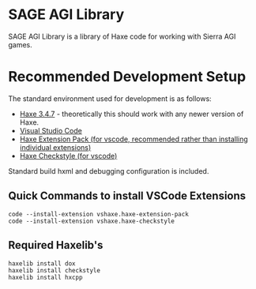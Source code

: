 # SAGE AGI Library
SAGE AGI Library is a library of Haxe code for working with Sierra AGI games.

# Recommended Development Setup
The standard environment used for development is as follows:
* [Haxe 3.4.7](https://haxe.org/download/version/3.4.7/) - theoretically this should work with any newer version of Haxe.
* [Visual Studio Code](https://code.visualstudio.com/)
* [Haxe Extension Pack (for vscode, recommended rather than installing individual extensions)](https://marketplace.visualstudio.com/items?itemName=vshaxe.haxe-extension-pack)
* [Haxe Checkstyle (for vscode)](https://marketplace.visualstudio.com/items?itemName=vshaxe.haxe-checkstyle)

Standard build hxml and debugging configuration is included.

## Quick Commands to install VSCode Extensions
````
code --install-extension vshaxe.haxe-extension-pack
code --install-extension vshaxe.haxe-checkstyle
````

## Required Haxelib's
````
haxelib install dox
haxelib install checkstyle
haxelib install hxcpp
````